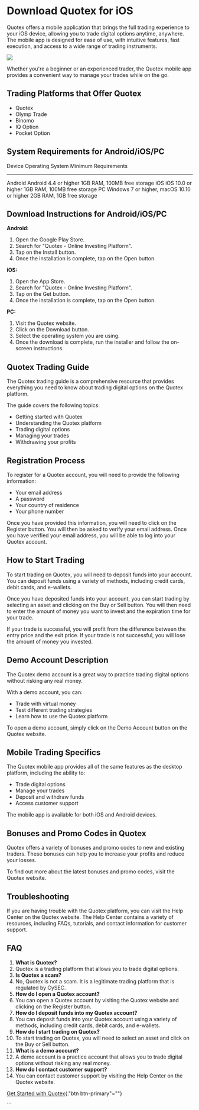 # Download Quotex for iOS

Quotex offers a mobile application that brings the full trading
experience to your iOS device, allowing you to trade digital options
anytime, anywhere. The mobile app is designed for ease of use, with
intuitive features, fast execution, and access to a wide range of
trading instruments.

[![](https://static.quotex.io/files/10_en/300_250.jpg)](https://traff.sbs/brokerqxlid)

Whether you\'re a beginner or an experienced trader, the Quotex mobile
app provides a convenient way to manage your trades while on the go.

## Trading Platforms that Offer Quotex

-   Quotex
-   Olymp Trade
-   Binomo
-   IQ Option
-   Pocket Option

## System Requirements for Android/iOS/PC

  Device    Operating System                             Minimum Requirements
  --------- -------------------------------------------- -----------------------------
  Android   Android 4.4 or higher                        1GB RAM, 100MB free storage
  iOS       iOS 10.0 or higher                           1GB RAM, 100MB free storage
  PC        Windows 7 or higher, macOS 10.10 or higher   2GB RAM, 1GB free storage

## Download Instructions for Android/iOS/PC

**Android:**

1.  Open the Google Play Store.
2.  Search for "Quotex - Online Investing Platform".
3.  Tap on the Install button.
4.  Once the installation is complete, tap on the Open button.

**iOS:**

1.  Open the App Store.
2.  Search for "Quotex - Online Investing Platform".
3.  Tap on the Get button.
4.  Once the installation is complete, tap on the Open button.

**PC:**

1.  Visit the Quotex website.
2.  Click on the Download button.
3.  Select the operating system you are using.
4.  Once the download is complete, run the installer and follow the
    on-screen instructions.

## Quotex Trading Guide

The Quotex trading guide is a comprehensive resource that provides
everything you need to know about trading digital options on the Quotex
platform.

The guide covers the following topics:

-   Getting started with Quotex
-   Understanding the Quotex platform
-   Trading digital options
-   Managing your trades
-   Withdrawing your profits

## Registration Process

To register for a Quotex account, you will need to provide the following
information:

-   Your email address
-   A password
-   Your country of residence
-   Your phone number

Once you have provided this information, you will need to click on the
Register button. You will then be asked to verify your email address.
Once you have verified your email address, you will be able to log into
your Quotex account.

## How to Start Trading

To start trading on Quotex, you will need to deposit funds into your
account. You can deposit funds using a variety of methods, including
credit cards, debit cards, and e-wallets.

Once you have deposited funds into your account, you can start trading
by selecting an asset and clicking on the Buy or Sell button. You will
then need to enter the amount of money you want to invest and the
expiration time for your trade.

If your trade is successful, you will profit from the difference between
the entry price and the exit price. If your trade is not successful, you
will lose the amount of money you invested.

## Demo Account Description

The Quotex demo account is a great way to practice trading digital
options without risking any real money.

With a demo account, you can:

-   Trade with virtual money
-   Test different trading strategies
-   Learn how to use the Quotex platform

To open a demo account, simply click on the Demo Account button on the
Quotex website.

## Mobile Trading Specifics

The Quotex mobile app provides all of the same features as the desktop
platform, including the ability to:

-   Trade digital options
-   Manage your trades
-   Deposit and withdraw funds
-   Access customer support

The mobile app is available for both iOS and Android devices.

## Bonuses and Promo Codes in Quotex

Quotex offers a variety of bonuses and promo codes to new and existing
traders. These bonuses can help you to increase your profits and reduce
your losses.

To find out more about the latest bonuses and promo codes, visit the
Quotex website.

## Troubleshooting

If you are having trouble with the Quotex platform, you can visit the
Help Center on the Quotex website. The Help Center contains a variety of
resources, including FAQs, tutorials, and contact information for
customer support.

## FAQ

1.  **What is Quotex?**
2.  Quotex is a trading platform that allows you to trade digital
    options.
3.  **Is Quotex a scam?**
4.  No, Quotex is not a scam. It is a legitimate trading platform that
    is regulated by CySEC.
5.  **How do I open a Quotex account?**
6.  You can open a Quotex account by visiting the Quotex website and
    clicking on the Register button.
7.  **How do I deposit funds into my Quotex account?**
8.  You can deposit funds into your Quotex account using a variety of
    methods, including credit cards, debit cards, and e-wallets.
9.  **How do I start trading on Quotex?**
10. To start trading on Quotex, you will need to select an asset and
    click on the Buy or Sell button.
11. **What is a demo account?**
12. A demo account is a practice account that allows you to trade
    digital options without risking any real money.
13. **How do I contact customer support?**
14. You can contact customer support by visiting the Help Center on the
    Quotex website.

[Get Started with
Quotex](\%22https://traff.sbs/quotexonelink\%22){."btn
btn-primary"=""}

\`\`\`

